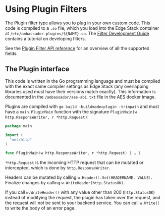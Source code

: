# Using Plugin Filters

The Plugin filter type allows you to plug in your own custom code. This code is compiled to a `.so` file, which you load into the Edge Stack container at `/etc/ambassador-plugins/${NAME}.so`. The [Filter Development Guide](../../developing-custom-filters-for-routing.md) contains a tutorial on developing filters.

See the [Plugin Filter API reference](../../crd-api-references/getambassador.io-v3alpha1/filter/the-plugin-filter-type.md) for an overview of all the supported fields.

## The Plugin interface

This code is written in the Go programming language and must be compiled with the exact same compiler settings as Edge Stack (any overlapping libraries used must have their versions match exactly). This information is documented in the `/ambassador/aes-abi.txt` file in the AES docker image.

Plugins are compiled with `go build -buildmode=plugin -trimpath` and must have a `main.PluginMain` function with the signature `PluginMain(w http.ResponseWriter, r *http.Request)`:

```go
package main

import (
  "net/http"
)

func PluginMain(w http.ResponseWriter, r *http.Request) { … }
```

`*http.Request` is the incoming HTTP request that can be mutated or intercepted, which is done by `http.ResponseWriter`.

Headers can be mutated by calling `w.Header().Set(HEADERNAME, VALUE)`. Finalize changes by calling `w.WriteHeader(http.StatusOK)`.

If you call `w.WriteHeader()` with any value other than 200 (`http.StatusOK`) instead of modifying the request, the plugin has taken over the request, and the request will not be sent to your backend service. You can call `w.Write()` to write the body of an error page.
